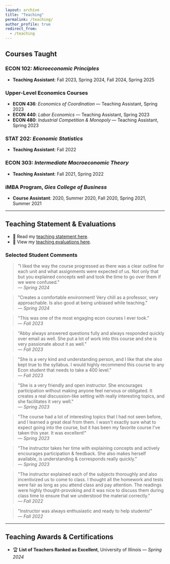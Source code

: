 ```yaml
---
layout: archive
title: "Teaching"
permalink: /teaching/
author_profile: true
redirect_from:
  - /teaching
---
```


## Courses Taught

### ECON 102: *Microeconomic Principles*
- **Teaching Assistant**: Fall 2023, Spring 2024, Fall 2024, Spring 2025

### Upper-Level Economics Courses
- **ECON 436**: *Economics of Coordination* — Teaching Assistant, Spring 2023  
- **ECON 440**: *Labor Economics* — Teaching Assistant, Spring 2023  
- **ECON 480**: *Industrial Competition & Monopoly* — Teaching Assistant, Spring 2023

### STAT 202: *Economic Statistics*
- **Teaching Assistant**: Fall 2022

### ECON 303: *Intermediate Macroeconomic Theory*
- **Teaching Assistant**: Fall 2021, Spring 2022

### iMBA Program, *Gies College of Business*
- **Course Assistant**: 2020, Summer 2020, Fall 2020, Spring 2021, Summer 2021

---

## Teaching Statement & Evaluations

- 📄 Read my [teaching statement here](link-to-statement).  
- 📝 View my [teaching evaluations here](link-to-evaluations).

### Selected Student Comments

> "I liked the way the course progressed as there was a clear outline for each unit and what assignments were expected of us. Not only that but you explained concepts well and took the time to go over them if we were confused."  
> — *Spring 2024*

> "Creates a comfortable environment! Very chill as a professor, very approachable. Is also good at being unbiased while teaching."  
> — *Spring 2024*

> "This was one of the most engaging econ courses I ever took."  
> — *Fall 2023*

> "Abby always answered questions fully and always responded quickly over email as well. She put a lot of work into this course and she is very passionate about it as well."  
> — *Fall 2023*

> "She is a very kind and understanding person, and I like that she also kept true to the syllabus. I would highly recommend this course to any Econ student that needs to take a 400 level."  
> — *Fall 2023*

> "She is a very friendly and open instructor. She encourages participation without making anyone feel nervous or obligated. It creates a real discussion-like setting with really interesting topics, and she facilitates it very well."  
> — *Spring 2023*

> "The course had a lot of interesting topics that I had not seen before, and I learned a great deal from them. I wasn't exactly sure what to expect going into the course, but it has been my favorite course I've taken this year. It was excellent!"  
> — *Spring 2023*

> "The instructor takes her time with explaining concepts and actively encourages participation & feedback. She also makes herself available, is understanding & corresponds really quickly."  
> — *Spring 2023*

> "The instructor explained each of the subjects thoroughly and also incentivized us to come to class. I thought all the homework and tests were fair as long as you attend class and pay attention. The readings were highly thought-provoking and it was nice to discuss them during class time to ensure that we understood the material correctly."  
> — *Fall 2022*

> "Instructor was always enthusiastic and ready to help students!"  
> — *Fall 2022*

---

## Teaching Awards & Certifications

- 🏆 **List of Teachers Ranked as Excellent**, University of Illinois — *Spring 2024*
